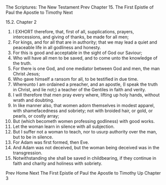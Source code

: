 The Scriptures: The New Testament
Prev
Chapter 15. The First Epistle of Paul the Apostle to Timothy
Next

15.2. Chapter 2
1. I EXHORT therefore, that, first of all, supplications, prayers, intercessions, and giving of thanks, be made for all men;
2. For kings, and for all that are in authority; that we may lead a quiet and peaceable life in all godliness and honesty.
3. For this is good and acceptable in the sight of God our Saviour;
4. Who will have all men to be saved, and to come unto the knowledge of the truth.
5. For there is one God, and one mediator between God and men, the man Christ Jesus;
6. Who gave himself a ransom for all, to be testified in due time.
7. Whereunto I am ordained a preacher, and an apostle, (I speak the truth in Christ, and lie not;) a teacher of the Gentiles in faith and verity.
8. I will therefore that men pray every where, lifting up holy hands, without wrath and doubting.
9. In like manner also, that women adorn themselves in modest apparel, with shamefacedness and sobriety; not with broided hair, or gold, or pearls, or costly array;
10. But (which becometh women professing godliness) with good works.
11. Let the woman learn in silence with all subjection.
12. But I suffer not a woman to teach, nor to usurp authority over the man, but to be in silence.
13. For Adam was first formed, then Eve.
14. And Adam was not deceived, but the woman being deceived was in the transgression.
15. Notwithstanding she shall be saved in childbearing, if they continue in faith and charity and holiness with sobriety.

Prev
Home
Next
The First Epistle of Paul the Apostle to Timothy
Up
Chapter 3

